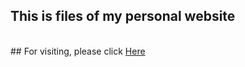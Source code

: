 ## This is files of my personal website
<br />## For visiting, please click [Here](https://htean.github.io/)
